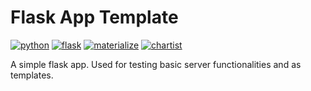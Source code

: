 # Flask App Template

[![python][python_img]][python_url]
[![flask][flask_img]][flask_url]
[![materialize][materialize_img]][materialize_url]
[![chartist][chartist_img]][chartist_url]

A simple flask app. Used for testing basic server functionalities
and as templates.

[python_img]: https://img.shields.io/badge/python-3.7-blue.svg
[python_url]: https://www.python.org/
[flask_img]: https://img.shields.io/badge/flask-1.1.2-green.svg
[flask_url]: https://flask.palletsprojects.com/
[materialize_img]: https://img.shields.io/badge/materialize-1.0.0-orange.svg
[materialize_url]: https://materializecss.com/
[chartist_img]: https://img.shields.io/badge/chartist-0.11.4-orange.svg
[chartist_url]: http://gionkunz.github.io/chartist-js/
